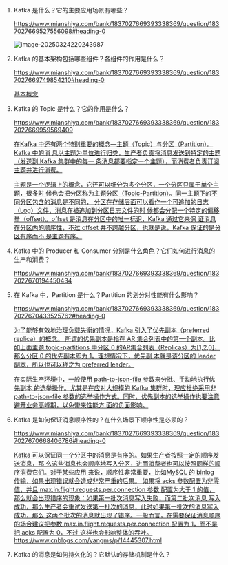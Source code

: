 1. Kafka 是什么？它的主要应用场景有哪些？

   https://www.mianshiya.com/bank/1837027669393338369/question/1837027669527556098#heading-0

   ![image-20250324220243987](https://cdn.jsdelivr.net/gh/WeiXinao/imgBed2@main/img/202503242202098.png)

2. Kafka 的基本架构包括哪些组件？各组件的作用是什么？

   https://www.mianshiya.com/bank/1837027669393338369/question/1837027669749854210#heading-0

   [基本概念](obsidian://bookmaster?type=open-book&bid=YWTEdUtRlloIhgin&aid=40c21eaf-7fea-059e-f32b-5cfb47585a05&page=14)

3. Kafka 的 Topic 是什么？它的作用是什么？

   https://www.mianshiya.com/bank/1837027669393338369/question/1837027669959569409

   [在Kafka 中还有两个特别重要的概念—主题（Topic）与分区（Partition）。Kafka 中的消
   息以主题为单位进行归类，生产者负责将消息发送到特定的主题（发送到 Kafka 集群中的每一
   条消息都要指定一个主题），而消费者负责订阅主题并进行消费。](obsidian://bookmaster?type=open-book&bid=YWTEdUtRlloIhgin&aid=a3eef82b-7fa0-05f0-b24d-3b413f6ce46f&page=15)

   [主题是一个逻辑上的概念，它还可以细分为多个分区，一个分区只属于单个主题，很多时
   候也会把分区称为主题分区（Topic-Partition）。同一主题下的不同分区包含的消息是不同的，
   分区在存储层面可以看作一个可追加的日志（Log）文件，消息在被追加到分区日志文件的时
   候都会分配一个特定的偏移量（offset）。offset 是消息在分区中的唯一标识，Kafka 通过它来保
   证消息在分区内的顺序性，不过 offset 并不跨越分区，也就是说，Kafka 保证的是分区有序而不
   是主题有序。](obsidian://bookmaster?type=open-book&bid=YWTEdUtRlloIhgin&aid=fe710493-8c79-b588-1f6d-ea27d8cc1112&page=15)

4. Kafka 中的 Producer 和 Consumer 分别是什么角色？它们如何进行消息的生产和消费？

   https://www.mianshiya.com/bank/1837027669393338369/question/1837027670194450434

5. 在 Kafka 中，Partition 是什么？Partition 的划分对性能有什么影响？

   https://www.mianshiya.com/bank/1837027669393338369/question/1837027670433525762#heading-0

   [为了能够有效地治理负载失衡的情况，Kafka 引入了优先副本（preferred replica）的概念。
   所谓的优先副本是指在 AR 集合列表中的第一个副本。比如上面主题 topic-partitions 中分区 0
   的AR集合列表（Replicas）为[1,2,0]，那么分区 0 的优先副本即为 1。理想情况下，优先副
   本就是该分区的 leader 副本，所以也可以称之为 preferred leader。](obsidian://bookmaster?type=open-book&bid=YWTEdUtRlloIhgin&aid=08ee8bef-4943-c714-8b39-46f4ccd485e0&page=146)

   [在实际生产环境中，一般使用 path-to-json-file 参数来分批、手动地执行优先副本
   的选举操作。尤其是在应对大规模的 Kafka 集群时，理应杜绝采用非 path-to-json-file
   参数的选举操作方式。同时，优先副本的选举操作也要注意避开业务高峰期，以免带来性能方
   面的负面影响。](obsidian://bookmaster?type=open-book&bid=YWTEdUtRlloIhgin&aid=abe6fe26-8abe-b620-feb6-c050ed6caa83&page=149)

6. Kafka 是如何保证消息顺序性的？在什么场景下顺序性是必须的？

   https://www.mianshiya.com/bank/1837027669393338369/question/1837027670668406786#heading-0

   [Kafka 可以保证同一个分区中的消息是有序的。如果生产者按照一定的顺序发送消息，那
   么这些消息也会顺序地写入分区，进而消费者也可以按照同样的顺序消费它们。对于某些应用
   来说，顺序性非常重要，比如MySQL 的 binlog 传输，如果出现错误就会造成非常严重的后果。
   如果将 acks 参数配置为非零值，并且 max.in.flight.requests.per.connection 参数
   配置为大于 1 的值，那么就会出现错序的现象：如果第一批次消息写入失败，而第二批次消息
   写入成功，那么生产者会重试发送第一批次的消息，此时如果第一批次的消息写入成功，那么
   这两个批次的消息就出现了错序。一般而言，在需要保证消息顺序的场合建议把参数
   max.in.flight.requests.per.connection 配置为 1，而不是把 acks 配置为 0，不过
   这样也会影响整体的吞吐。](obsidian://bookmaster?type=open-book&bid=YWTEdUtRlloIhgin&aid=52eed087-e702-7f88-657b-47c3adfac1e7&page=55)
   https://www.cnblogs.com/yangms/p/14445307.html

7. Kafka 的消息是如何持久化的？它默认的存储机制是什么？

   